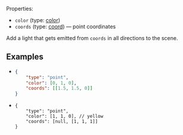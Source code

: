 Properties:
- `color` (type: [color](/mathics-threejs-backend/types/color))
- `coords` (type: [coord](/mathics-threejs-backend/types/coord)) — point coordinates

Add a light that gets emitted from `coords` in all directions to the scene.

## Examples
- ```json
  {
      "type": "point",
      "color": [0, 1, 0],
      "coords": [[1.5, 1.5, 0]]
  }
  ```
  <div class='center' id='graphics-container-1'></div>
  <script>
      drawGraphics3d(
          document.getElementById('graphics-container-1'),
          {
              elements: [
                  {
                      type: 'sphere',
                      color: [1, 1, 1],
                      radius: 1,
                      coords: [[[0, 0, 0]]]
                  },
                  {
                      type: 'sphere',
                      color: [1, 1, 1],
                      radius: 1,
                      coords: [[[3, 0, 0]]]
                  },
                  {
                      type: 'sphere',
                      color: [1, 1, 1],
                      radius: 1,
                      coords: [[[0, 3, 0]]]
                  },
                  {
                      type: 'sphere',
                      color: [1, 1, 1],
                      radius: 1,
                      coords: [[[3, 3, 0]]]
                  }
              ],
              lighting: [
                  {
                      type: 'point',
                      color: [0, 1, 0],
                      coords: [[1.5, 1.5, 0]]
                  }
              ],
              viewpoint: [2, -4, 4]
          }
      );
  </script>
- ```jsonc
  {
      "type": "point",
      "color": [1, 1, 0], // yellow
      "coords": [null, [1, 1, 1]]
  }
  ```
  <div class='center' id='graphics-container-2'></div>
  <script>
      drawGraphics3d(
          document.getElementById('graphics-container-2'),
          {
              elements: [
                  {
                      type: 'sphere',
                      color: [1, 1, 1],
                      coords: [[[0, 0, 0]]]
                  }
              ],
              lighting: [
                  {
                      type: 'point',
                      color: [1, 1, 0],
                      coords: [null, [1, 1, 1]]
                  }
              ],
              viewpoint: [2, -4, 4]
          }
      );
  </script>
